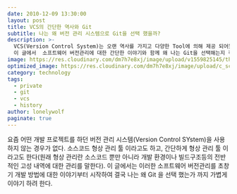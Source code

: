 ```yaml
---
date: 2010-12-09 13:30:00
layout: post
title: VCS의 간단한 역사와 Git
subtitle: 나는 왜 버전 관리 시스템으로 Git을 선택 했을까?
description: >-
  VCS(Version Control System)는 오랜 역사를 가지고 다양한 Tool에 의해 제공 되어왔다.
  이 글에서  소프트웨어 버전관리에 대한 간단한 이야기와 함께 왜 나는 Git을 선택해는지 적어보려 한다.
image: https://res.cloudinary.com/dm7h7e8xj/image/upload/v1559825145/theme16_o0seet.jpg
optimized_image: https://res.cloudinary.com/dm7h7e8xj/image/upload/c_scale,w_380/v1559825145/theme16_o0seet.jpg
category: technology
tags:
  - private
  - git
  - vcs
  - history
author: lonelywolf
paginate: true
---
```


요즘 어떤 개발 프로젝트를 하던 버전 관리 시스템(Version Control SYstem)을 사용하지 않는 경우가 없다. 소스코드 형상 관리 툴 이라고도 하고, 간단하게 형상 관리 툴 이라고도 한다(원래 형상 관리란 소스코드 뿐만 아니라 개발 환경이나 빌드구조등의 전반적인 고성 내역에 대한 관리를 말한다). 이 글에서는 이러한 소프트웨어 버전관리를 초창기 개발 방법에 대한 이야기부터 시작하여 결국 나는 왜 Git 을 선택 했는가 까지 가볍게 이야기 하려 한다.

